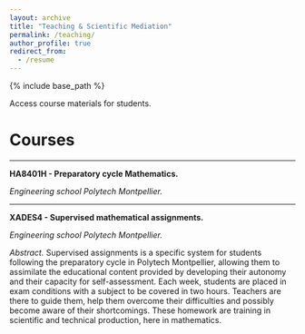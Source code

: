 ```yaml
---
layout: archive
title: "Teaching & Scientific Mediation"
permalink: /teaching/
author_profile: true
redirect_from:
  - /resume
---
```


{% include base_path %}

Access course materials for students.

Courses
======

***
<b> HA8401H - Preparatory cycle Mathematics. </b>

<i> Engineering school Polytech Montpellier. </i> 


***
<b> XADES4 - Supervised mathematical assignments. </b>

<i> Engineering school Polytech Montpellier. </i> 

<i> Abstract. </i> Supervised assignments is a specific system for students following the preparatory cycle in Polytech Montpellier, allowing them to assimilate the educational content provided by developing their autonomy and their capacity for self-assessment. 
Each week, students are placed in exam conditions with a subject to be covered in two hours. Teachers are there to guide them, help them overcome their difficulties and possibly become aware of their shortcomings. 
These homework are training in scientific and technical production, here in mathematics.
